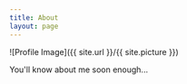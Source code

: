 ```yaml
---
title: About
layout: page
---
```

![Profile Image]({{ site.url }}/{{ site.picture }})

You'll know about me soon enough...

